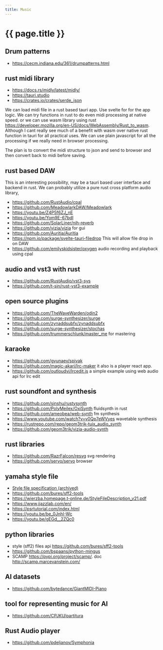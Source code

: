 ```yaml
---
title: Music
---
```


# {{ page.title }}


## Drum patterns
* <https://cecm.indiana.edu/361/drumpatterns.html>


## rust midi library
* <https://docs.rs/midly/latest/midly/>
* <https://tauri.studio>
* <https://crates.io/crates/serde_json>

We can load midi file in a rust based tauri app. Use svelte for for the app logic.
We can try functions in rust to do even midi processing at native speed.
or we can use wasm library using rust <https://developer.mozilla.org/en-US/docs/WebAssembly/Rust_to_wasm>. Although I cant really see much of a benefit with wasm over native rust function in tauri for all practical uses. We can use plain javascript for all the processing if we really need
in browser processing.

The plan is to convert the midi structure to json and send to browser and then convert back to midi
before saving.

## rust based DAW
This is an interesting possibility, may be a tauri based user interface and backend in rust.
We can probably utilize a pure rust cross platform audio library,
* <https://github.com/RustAudio/cpal>
* <https://github.com/MeadowlarkDAW/Meadowlark>
* <https://youtu.be/Z4P5f6ZJ_nE>
* <https://youtu.be/Yom9E-67bdI>
* <https://github.com/SolarLiner/nih-reverb>
* <https://github.com/vizia/vizia> for gui
* <https://github.com/Auritia/Auritia>
* <https://npm.io/package/svelte-tauri-filedrop> This will allow file drop in on DAW
* <https://github.com/emilyskidsister/oxygen> audio recording and playback using cpal

## audio and vst3 with rust
* <https://github.com/RustAudio/vst3-sys>
* <https://github.com/t-sin/rust-vst3-example>

## open source plugins
* <https://github.com/TheWaveWarden/odin2>
* <https://github.com/surge-synthesizer/surge>
* <https://github.com/zynaddsubfx/zynaddsubfx>
* <https://github.com/surge-synthesizer/stochas>
* <https://github.com/trummerschlunk/master_me> for mastering

## karaoke
* <https://github.com/gyunaev/spivak>
* <https://github.com/magic-akari/lrc-maker> it also is a player react app.
* <https://github.com/outloudvi/lrcedit.js> a simple example using 
web audio api for lrc edit 


## rust soundfont and synthesis
* <https://github.com/sinshu/rustysynth>
* <https://github.com/PolyMeilex/OxiSynth> fluidsynth in rust
* <https://github.com/ameobea/web-synth> fm synthesis
* <https://www.youtube.com/watch?v=v0Qp7eWVyes> wavetable synthesis
* <https://rustrepo.com/repo/geom3trik-tuix_audio_synth>
* <https://github.com/geom3trik/vizia-audio-synth>


## rust libraries
* <https://github.com/RazrFalcon/resvg> svg rendering
* <https://github.com/servo/servo> browser


## yamaha style file

* [Style file specification (archived)](../files/StyleFileDescription_v21.pdf)
* <https://github.com/bures/sff2-tools>
* <https://wierzba.homepage.t-online.de/StyleFileDescription_v21.pdf>
* <https://www.jjazzlab.com/en/>
* <https://psrtutorial.com/index.html>
* <https://youtu.be/be_0JnhI-Wc>
* <https://youtu.be/gEGd__2ZQc0>

## python libraries
* style (sff2) files api <https://github.com/bures/sff2-tools>
* <https://github.com/bspaans/python-mingus>
* SCAMP <https://pypi.org/project/scamp/>. doc <http://scamp.marcevanstein.com/>

## AI datasets
* <https://github.com/bytedance/GiantMIDI-Piano>

## tool for representing music for AI
* <https://github.com/CPJKU/partitura>

## Rust Audio player
* <https://github.com/pdeljanov/Symphonia>
